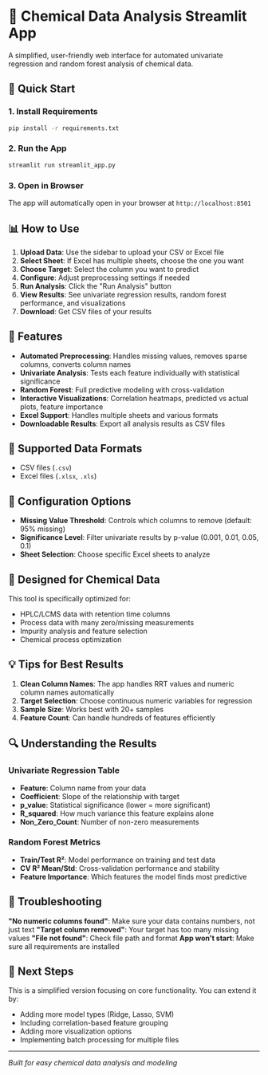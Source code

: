 # 🧪 Chemical Data Analysis Streamlit App

A simplified, user-friendly web interface for automated univariate regression and random forest analysis of chemical data.

## 🚀 Quick Start

### 1. Install Requirements
```bash
pip install -r requirements.txt
```

### 2. Run the App
```bash
streamlit run streamlit_app.py
```

### 3. Open in Browser
The app will automatically open in your browser at `http://localhost:8501`

## 📊 How to Use

1. **Upload Data**: Use the sidebar to upload your CSV or Excel file
2. **Select Sheet**: If Excel has multiple sheets, choose the one you want
3. **Choose Target**: Select the column you want to predict
4. **Configure**: Adjust preprocessing settings if needed
5. **Run Analysis**: Click the "Run Analysis" button
6. **View Results**: See univariate regression results, random forest performance, and visualizations
7. **Download**: Get CSV files of your results

## 🎯 Features

- **Automated Preprocessing**: Handles missing values, removes sparse columns, converts column names
- **Univariate Analysis**: Tests each feature individually with statistical significance
- **Random Forest**: Full predictive modeling with cross-validation
- **Interactive Visualizations**: Correlation heatmaps, predicted vs actual plots, feature importance
- **Excel Support**: Handles multiple sheets and various formats
- **Downloadable Results**: Export all analysis results as CSV files

## 📁 Supported Data Formats

- CSV files (`.csv`)
- Excel files (`.xlsx`, `.xls`)

## 🔧 Configuration Options

- **Missing Value Threshold**: Controls which columns to remove (default: 95% missing)
- **Significance Level**: Filter univariate results by p-value (0.001, 0.01, 0.05, 0.1)
- **Sheet Selection**: Choose specific Excel sheets to analyze

## 🧪 Designed for Chemical Data

This tool is specifically optimized for:
- HPLC/LCMS data with retention time columns
- Process data with many zero/missing measurements
- Impurity analysis and feature selection
- Chemical process optimization

## 💡 Tips for Best Results

1. **Clean Column Names**: The app handles RRT values and numeric column names automatically
2. **Target Selection**: Choose continuous numeric variables for regression
3. **Sample Size**: Works best with 20+ samples
4. **Feature Count**: Can handle hundreds of features efficiently

## 🔍 Understanding the Results

### Univariate Regression Table
- **Feature**: Column name from your data
- **Coefficient**: Slope of the relationship with target
- **p_value**: Statistical significance (lower = more significant)
- **R_squared**: How much variance this feature explains alone
- **Non_Zero_Count**: Number of non-zero measurements

### Random Forest Metrics
- **Train/Test R²**: Model performance on training and test data
- **CV R² Mean/Std**: Cross-validation performance and stability
- **Feature Importance**: Which features the model finds most predictive

## 🐛 Troubleshooting

**"No numeric columns found"**: Make sure your data contains numbers, not just text
**"Target column removed"**: Your target has too many missing values
**"File not found"**: Check file path and format
**App won't start**: Make sure all requirements are installed

## 🔄 Next Steps

This is a simplified version focusing on core functionality. You can extend it by:
- Adding more model types (Ridge, Lasso, SVM)
- Including correlation-based feature grouping
- Adding more visualization options
- Implementing batch processing for multiple files

---

*Built for easy chemical data analysis and modeling*
